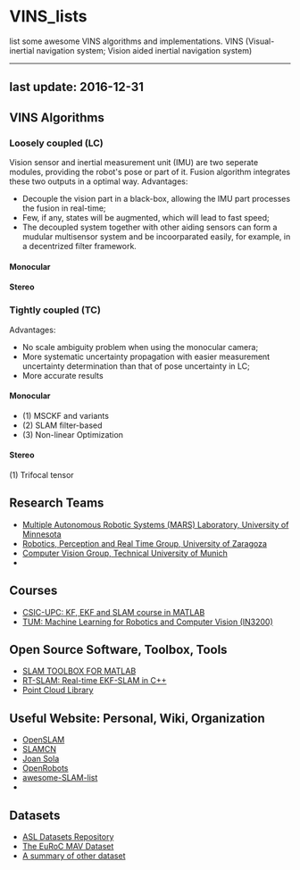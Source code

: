 # VINS_lists
list some awesome VINS algorithms and implementations. VINS (Visual-inertial navigation system; Vision aided inertial navigation system)

---
last update: 2016-12-31 
---

## VINS Algorithms

### Loosely coupled (LC)
Vision sensor and inertial measurement unit (IMU) are two seperate modules, providing the robot's pose or part of it. Fusion algorithm integrates these two outputs in a optimal way.
Advantages:
+ Decouple the vision part in a black-box, allowing the IMU part processes the fusion in real-time;
+ Few, if any, states will be augmented, which will lead to fast speed;
+ The decoupled system together with other aiding sensors can form a mudular multisensor system and be incoorparated easily, for example, in a decentrized filter framework. 

#### Monocular

#### Stereo

### Tightly coupled (TC)
Advantages:
+ No scale ambiguity problem when using the monocular camera;
+ More systematic uncertainty propagation with easier measurement uncertainty determination than that of pose uncertainty in LC;
+ More accurate results

#### Monocular
+ (1) MSCKF and variants
+ (2) SLAM filter-based
+ (3) Non-linear Optimization

#### Stereo 
(1) Trifocal tensor


## Research Teams
+ [Multiple Autonomous Robotic Systems (MARS) Laboratory, University of Minnesota](http://mars.cs.umn.edu/index.php)
+ [Robotics, Perception and Real Time Group, University of Zaragoza](http://robots.unizar.es/)
+ [Computer Vision Group, Technical University of Munich](https://vision.in.tum.de/research/vslam)
+

## Courses
+ [CSIC-UPC: KF, EKF and SLAM course in MATLAB](http://www.iri.upc.edu/people/jsola/JoanSola/eng/course.html)
+ [TUM: Machine Learning for Robotics and Computer Vision (IN3200)](https://vision.in.tum.de/teaching/ws2016/mlcv16)

## Open Source Software, Toolbox, Tools
+ [SLAM TOOLBOX FOR MATLAB](http://www.iri.upc.edu/people/jsola/JoanSola/eng/toolbox.html)
+ [RT-SLAM: Real-time EKF-SLAM in C++](https://www.openrobots.org/wiki/rtslam/)
+ [Point Cloud Library](http://pointclouds.org/)

## Useful Website: Personal, Wiki, Organization
+ [OpenSLAM](https://openslam.org/)
+ [SLAMCN](http://www.slamcn.org/index.php/%E9%A6%96%E9%A1%B5)
+ [Joan Sola](http://www.joansola.eu)
+ [OpenRobots](https://www.openrobots.org/wiki)
+ [awesome-SLAM-list](https://github.com/OpenSLAM/awesome-SLAM-list)
+ 


## Datasets
+ [ASL Datasets Repository](http://projects.asl.ethz.ch/datasets/doku.php)
+ [The EuRoC MAV Dataset](http://projects.asl.ethz.ch/datasets/doku.php?id=kmavvisualinertialdatasets)
+ [A summary of other dataset](http://projects.asl.ethz.ch/datasets/doku.php?id=related_links)
